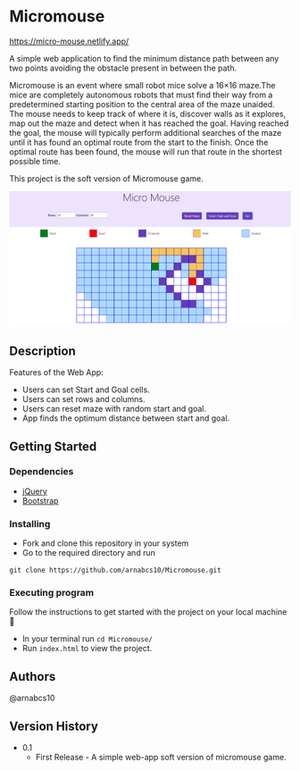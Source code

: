 # Micromouse
https://micro-mouse.netlify.app/

 A simple web application to find the minimum distance path between any two points avoiding the obstacle present in between the path.

Micromouse is an event where small robot mice solve a 16×16 maze.The mice are completely autonomous robots that must find their way from a predetermined starting position to the central area of the maze unaided. The mouse needs to keep track of where it is, discover walls as it explores, map out the maze and detect when it has reached the goal. Having reached the goal, the mouse will typically perform additional searches of the maze until it has found an optimal route from the start to the finish. Once the optimal route has been found, the mouse will run that route in the shortest possible time.

This project is the soft version of Micromouse game.

![Home](/img/micromouse-res.PNG)

## Description
Features of the Web App:

- Users can set Start and Goal cells.
- Users can set rows and columns.
- Users can reset maze with random start and goal.
- App finds the optimum distance between start and goal. 

## Getting Started

### Dependencies

* [jQuery](https://code.jquery.com/)
* [Bootstrap](https://getbootstrap.com/)

### Installing

* Fork and clone this repository in your system
* Go to the required directory and run 
```
git clone https://github.com/arnabcs10/Micromouse.git
```

### Executing program
Follow the instructions to get started with the project on your local machine 🚀

* In your terminal run `cd Micromouse/`
* Run `index.html` to view the project.

## Authors

@arnabcs10

## Version History

* 0.1
    * First Release - A simple web-app soft version of micromouse game.


